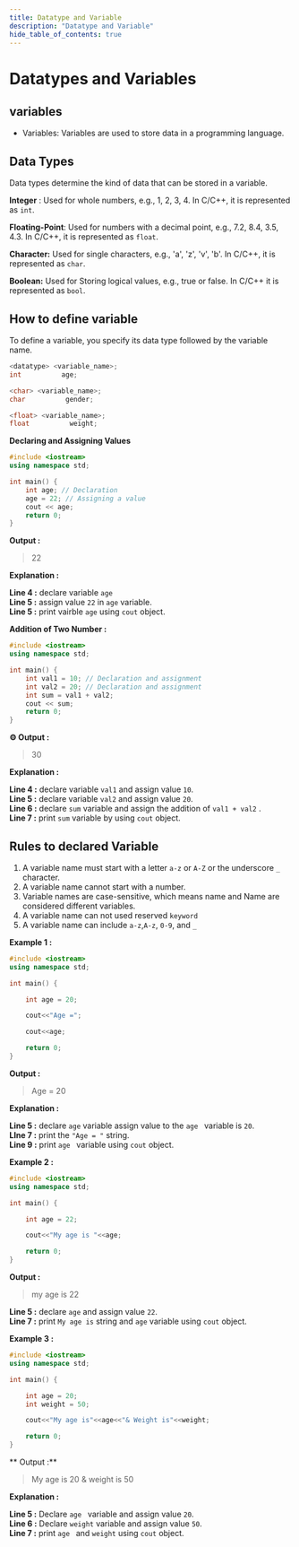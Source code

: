 ```yaml
---
title: Datatype and Variable
description: "Datatype and Variable"
hide_table_of_contents: true
---
```


# Datatypes and Variables

## variables

- Variables: Variables are used to store data in a programming language.

## Data Types

Data types determine the kind of data that can be stored in a variable.

**Integer** : Used for whole numbers, e.g., 1, 2, 3, 4. In C/C++, it is represented as `int`.

**Floating-Point**: Used for numbers with a decimal point, e.g., 7.2, 8.4, 3.5, 4.3. In C/C++, it is represented as `float`.

**Character:** Used for single characters, e.g., 'a', 'z', 'v', 'b'. In C/C++, it is represented as `char`.

**Boolean:** Used for Storing logical values, e.g., true or false. In C/C++ it is represented as `bool`.

## How to define variable

To define a variable, you specify its data type followed by the variable name.

```c++
<datatype> <variable_name>;
int          age;
```

```c++
<char> <variable_name>;
char          gender;
```

```c++
<float> <variable_name>;
float          weight;
```

**Declaring and Assigning Values**

```cpp showLineNumbers = "true"
#include <iostream>
using namespace std;

int main() {
    int age; // Declaration
    age = 22; // Assigning a value
    cout << age;
    return 0;
}
```

**Output :**

> 22

**Explanation :**

**Line 4 :** declare variable `age` <br/>
**Line 5 :** assign value `22` in `age` variable. <br/>
**Line 5 :** print vairble `age` using `cout` object. <br/>

**Addition of Two Number :**

```cpp showLineNumbers = "true"
#include <iostream>
using namespace std;

int main() {
    int val1 = 10; // Declaration and assignment
    int val2 = 20; // Declaration and assignment
    int sum = val1 + val2;
    cout << sum;
    return 0;
}
```

**⚙️ Output :**

> 30

**Explanation :**

**Line 4 :** declare variable `val1` and assign value `10`. <br/>
**Line 5 :** declare variable `val2` and assign value `20`. <br/>
**Line 6 :** declare `sum` variable and assign the addition of `val1 + val2` .<br/>
**Line 7 :** print `sum` variable by using `cout` object.<br/>

## Rules to declared Variable

1. A variable name must start with a letter `a-z` or `A-Z` or the underscore `_` character.
2. A variable name cannot start with a number.
3. Variable names are case-sensitive, which means name and Name are considered different variables.
4. A variable name can not used reserved `keyword`
5. A variable name can include `a-z`,`A-z`, `0-9`, and `_`

**Example 1 :**

```cpp showLineNumbers = "true"
#include <iostream>
using namespace std;

int main() {

    int age = 20;

    cout<<"Age =";

    cout<<age;

    return 0;
}
```

**Output :**

> Age = 20

**Explanation :**

**Line 5 :** declare `age` variable assign value to the `age ` variable is `20`. <br/>
**LIne 7 :** print the `"Age = "` string. <br/>
**Line 9 :** print `age ` variable using `cout` object. <br/>

**Example 2 :**

```cpp showLineNumbers = "true"
#include <iostream>
using namespace std;

int main() {

    int age = 22;

    cout<<"My age is "<<age;

    return 0;
}
```

**Output :**

> my age is 22

**Line 5 :** declare `age` and assign value `22`. <br/>
**Line 7 :** print `My age is` string and `age` variable using `cout` object.<br/>

**Example 3 :**

```cpp showLineNumbers = "true"
#include <iostream>
using namespace std;

int main() {

    int age = 20;
    int weight = 50;

    cout<<"My age is"<<age<<"& Weight is"<<weight;

    return 0;
}
```

** Output :**

> My age is 20 & weight is 50

**Explanation :**

**Line 5 :** Declare `age ` variable and assign value `20`. <br/>
**Line 6 :** Declare `weight` variable and assign value `50`. <br/>
**Line 7 :** print `age ` and `weight` using `cout` object.
